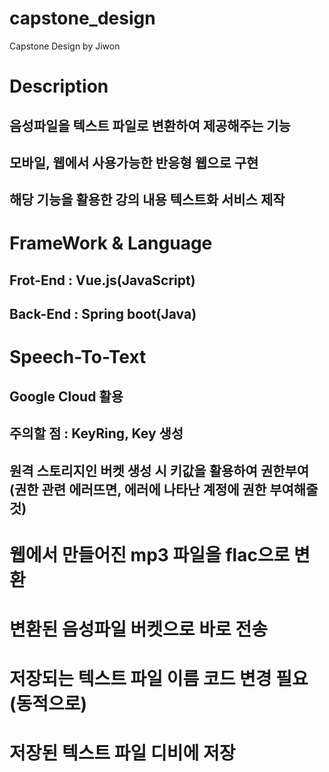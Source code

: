# capstone_design
Capstone Design by Jiwon

# Description
## 음성파일을 텍스트 파일로 변환하여 제공해주는 기능
## 모바일, 웹에서 사용가능한 반응형 웹으로 구현
## 해당 기능을 활용한 강의 내용 텍스트화 서비스 제작

# FrameWork & Language
## Frot-End : Vue.js(JavaScript)
## Back-End : Spring boot(Java)

# Speech-To-Text
## Google Cloud 활용
## 주의할 점 : KeyRing, Key 생성
## 원격 스토리지인 버켓 생성 시 키값을 활용하여 권한부여(권한 관련 에러뜨면, 에러에 나타난 계정에 권한 부여해줄것)



# 웹에서 만들어진 mp3 파일을 flac으로 변환
# 변환된 음성파일 버켓으로 바로 전송
# 저장되는 텍스트 파일 이름 코드 변경 필요(동적으로)
# 저장된 텍스트 파일 디비에 저장

